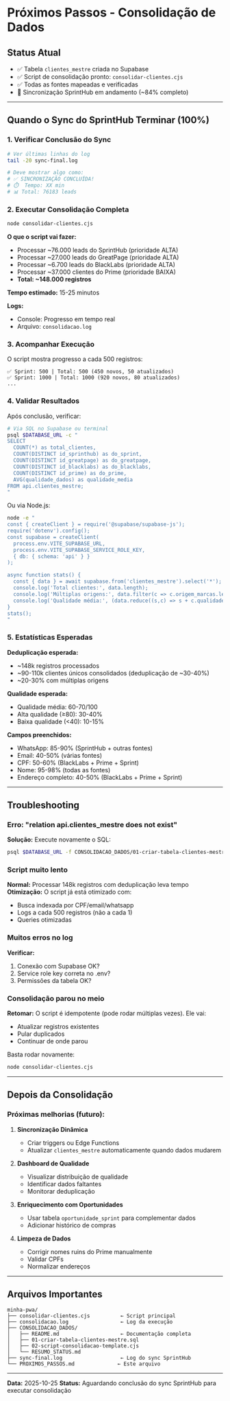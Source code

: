 # Próximos Passos - Consolidação de Dados

## Status Atual
- ✅ Tabela `clientes_mestre` criada no Supabase
- ✅ Script de consolidação pronto: `consolidar-clientes.cjs`
- ✅ Todas as fontes mapeadas e verificadas
- 🔄 Sincronização SprintHub em andamento (~84% completo)

---

## Quando o Sync do SprintHub Terminar (100%)

### 1. Verificar Conclusão do Sync

```bash
# Ver últimas linhas do log
tail -20 sync-final.log

# Deve mostrar algo como:
# ✅ SINCRONIZAÇÃO CONCLUÍDA!
# ⏱️  Tempo: XX min
# 📊 Total: 76183 leads
```

### 2. Executar Consolidação Completa

```bash
node consolidar-clientes.cjs
```

**O que o script vai fazer:**
- Processar ~76.000 leads do SprintHub (prioridade ALTA)
- Processar ~27.000 leads do GreatPage (prioridade ALTA)
- Processar ~6.700 leads do BlackLabs (prioridade ALTA)
- Processar ~37.000 clientes do Prime (prioridade BAIXA)
- **Total: ~148.000 registros**

**Tempo estimado:** 15-25 minutos

**Logs:**
- Console: Progresso em tempo real
- Arquivo: `consolidacao.log`

### 3. Acompanhar Execução

O script mostra progresso a cada 500 registros:
```
✅ Sprint: 500 | Total: 500 (450 novos, 50 atualizados)
✅ Sprint: 1000 | Total: 1000 (920 novos, 80 atualizados)
...
```

### 4. Validar Resultados

Após conclusão, verificar:

```bash
# Via SQL no Supabase ou terminal
psql $DATABASE_URL -c "
SELECT
  COUNT(*) as total_clientes,
  COUNT(DISTINCT id_sprinthub) as do_sprint,
  COUNT(DISTINCT id_greatpage) as do_greatpage,
  COUNT(DISTINCT id_blacklabs) as do_blacklabs,
  COUNT(DISTINCT id_prime) as do_prime,
  AVG(qualidade_dados) as qualidade_media
FROM api.clientes_mestre;
"
```

Ou via Node.js:
```bash
node -e "
const { createClient } = require('@supabase/supabase-js');
require('dotenv').config();
const supabase = createClient(
  process.env.VITE_SUPABASE_URL,
  process.env.VITE_SUPABASE_SERVICE_ROLE_KEY,
  { db: { schema: 'api' } }
);

async function stats() {
  const { data } = await supabase.from('clientes_mestre').select('*');
  console.log('Total clientes:', data.length);
  console.log('Múltiplas origens:', data.filter(c => c.origem_marcas.length > 1).length);
  console.log('Qualidade média:', (data.reduce((s,c) => s + c.qualidade_dados, 0) / data.length).toFixed(1));
}
stats();
"
```

### 5. Estatísticas Esperadas

**Deduplicação esperada:**
- ~148k registros processados
- ~90-110k clientes únicos consolidados (deduplicação de ~30-40%)
- ~20-30% com múltiplas origens

**Qualidade esperada:**
- Qualidade média: 60-70/100
- Alta qualidade (≥80): 30-40%
- Baixa qualidade (<40): 10-15%

**Campos preenchidos:**
- WhatsApp: 85-90% (SprintHub + outras fontes)
- Email: 40-50% (várias fontes)
- CPF: 50-60% (BlackLabs + Prime + Sprint)
- Nome: 95-98% (todas as fontes)
- Endereço completo: 40-50% (BlackLabs + Prime + Sprint)

---

## Troubleshooting

### Erro: "relation api.clientes_mestre does not exist"
**Solução:** Execute novamente o SQL:
```bash
psql $DATABASE_URL -f CONSOLIDACAO_DADOS/01-criar-tabela-clientes-mestre.sql
```

### Script muito lento
**Normal:** Processar 148k registros com deduplicação leva tempo
**Otimização:** O script já está otimizado com:
- Busca indexada por CPF/email/whatsapp
- Logs a cada 500 registros (não a cada 1)
- Queries otimizadas

### Muitos erros no log
**Verificar:**
1. Conexão com Supabase OK?
2. Service role key correta no .env?
3. Permissões da tabela OK?

### Consolidação parou no meio
**Retomar:**
O script é idempotente (pode rodar múltiplas vezes). Ele vai:
- Atualizar registros existentes
- Pular duplicados
- Continuar de onde parou

Basta rodar novamente:
```bash
node consolidar-clientes.cjs
```

---

## Depois da Consolidação

### Próximas melhorias (futuro):

1. **Sincronização Dinâmica**
   - Criar triggers ou Edge Functions
   - Atualizar `clientes_mestre` automaticamente quando dados mudarem

2. **Dashboard de Qualidade**
   - Visualizar distribuição de qualidade
   - Identificar dados faltantes
   - Monitorar deduplicação

3. **Enriquecimento com Oportunidades**
   - Usar tabela `oportunidade_sprint` para complementar dados
   - Adicionar histórico de compras

4. **Limpeza de Dados**
   - Corrigir nomes ruins do Prime manualmente
   - Validar CPFs
   - Normalizar endereços

---

## Arquivos Importantes

```
minha-pwa/
├── consolidar-clientes.cjs          ← Script principal
├── consolidacao.log                 ← Log da execução
├── CONSOLIDACAO_DADOS/
│   ├── README.md                    ← Documentação completa
│   ├── 01-criar-tabela-clientes-mestre.sql
│   ├── 02-script-consolidacao-template.cjs
│   └── RESUMO_STATUS.md
├── sync-final.log                   ← Log do sync SprintHub
└── PROXIMOS_PASSOS.md              ← Este arquivo
```

---

**Data:** 2025-10-25
**Status:** Aguardando conclusão do sync SprintHub para executar consolidação
